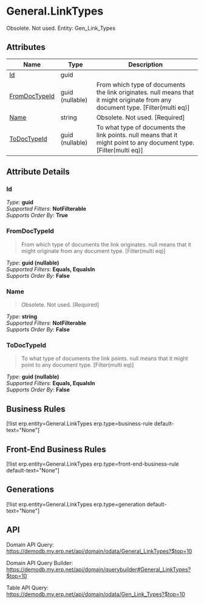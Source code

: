 # General.LinkTypes

Obsolete. Not used. Entity: Gen_Link_Types

## Attributes

| Name | Type | Description |
| ---- | ---- | --- |
| [Id](General.LinkTypes.md#Id) | guid |  
| [FromDocTypeId](General.LinkTypes.md#FromDocTypeId) | guid (nullable) | From which type of documents the link originates. null means that it might originate from any document type. [Filter(multi eq)] 
| [Name](General.LinkTypes.md#Name) | string | Obsolete. Not used. [Required] 
| [ToDocTypeId](General.LinkTypes.md#ToDocTypeId) | guid (nullable) | To what type of documents the link points. null means that it might point to any document type. [Filter(multi eq)] 


## Attribute Details

### Id

_Type_: **guid**  
_Supported Filters_: **NotFilterable**  
_Supports Order By_: **True**  

### FromDocTypeId

> From which type of documents the link originates. null means that it might originate from any document type. [Filter(multi eq)]

_Type_: **guid (nullable)**  
_Supported Filters_: **Equals, EqualsIn**  
_Supports Order By_: **False**  

### Name

> Obsolete. Not used. [Required]

_Type_: **string**  
_Supported Filters_: **NotFilterable**  
_Supports Order By_: **False**  

### ToDocTypeId

> To what type of documents the link points. null means that it might point to any document type. [Filter(multi eq)]

_Type_: **guid (nullable)**  
_Supported Filters_: **Equals, EqualsIn**  
_Supports Order By_: **False**  



## Business Rules

[!list erp.entity=General.LinkTypes erp.type=business-rule default-text="None"]

## Front-End Business Rules

[!list erp.entity=General.LinkTypes erp.type=front-end-business-rule default-text="None"]

## Generations

[!list erp.entity=General.LinkTypes erp.type=generation default-text="None"]

## API

Domain API Query:
<https://demodb.my.erp.net/api/domain/odata/General_LinkTypes?$top=10>

Domain API Query Builder:
<https://demodb.my.erp.net/api/domain/querybuilder#General_LinkTypes?$top=10>

Table API Query:
<https://demodb.my.erp.net/api/domain/odata/Gen_Link_Types?$top=10>

